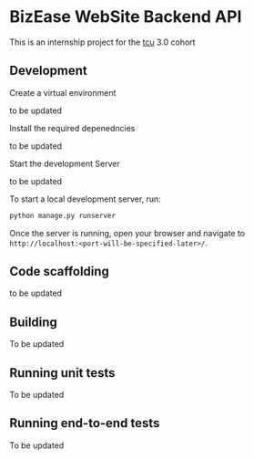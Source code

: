 # BizEase WebSite Backend API

This is an internship project for the [tcu](https://www.linkedin.com/company/techies-collab-and-upskill-on-live-project/) 3.0 cohort

## Development

Create a virtual environment

to be updated

Install the required depenedncies

to be updated

Start the development Server

to be updated

To start a local development server, run:

```bash
python manage.py runserver
```

Once the server is running, open your browser and navigate to `http://localhost:<port-will-be-specified-later>/`.

## Code scaffolding

to be updated

## Building

To be updated

## Running unit tests

To be updated

## Running end-to-end tests

To be updated
